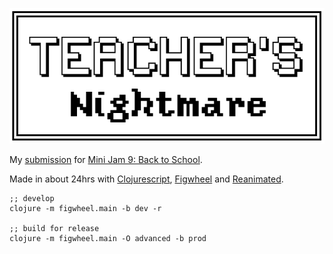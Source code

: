 ![Teacher's Nightmare](splash.png)

My [submission](https://tomisme.itch.io/teachers-nightmare) for [Mini Jam 9: Back to School](https://itch.io/jam/mini-jam-9-back-to-school-).

Made in about 24hrs with [Clojurescript](https://www.clojurescript.org/), [Figwheel](https://figwheel.org/) and [Reanimated](https://github.com/timothypratley/reanimated).

```
;; develop
clojure -m figwheel.main -b dev -r

;; build for release
clojure -m figwheel.main -O advanced -b prod
```
